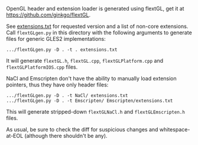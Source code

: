 OpenGL header and extension loader is generated using flextGL, get it at
https://github.com/ginkgo/flextGL.

See [extensions.txt](extensions.txt) for requested version and a list of non-core extensions.
Call `flextGLgen.py` in this directory with the following arguments to generate
files for generic GLES2 implementations:

    .../flextGLgen.py -D . -t . extensions.txt

It will generate `flextGL.h`, `flextGL.cpp`, `flextGLPlatform.cpp` and
`flextGLPlatformIOS.cpp` files.

NaCl and Emscripten don't have the ability to manually load extension pointers,
thus they have only header files:

    .../flextGLgen.py -D . -t NaCl/ extensions.txt
    .../flextGLgen.py -D . -t Emscripten/ Emscripten/extensions.txt

This will generate stripped-down `flextGLNaCl.h` and `flextGLEmscripten.h`
files.

As usual, be sure to check the diff for suspicious changes and
whitespace-at-EOL (although there shouldn't be any).
